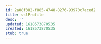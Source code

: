 ```yaml
---
id: 2a08f382-f885-4748-8276-93970c7aced2
title: sslProfile
desc: ''
updated: 1618573870535
created: 1618573870535
stub: true
---
```


